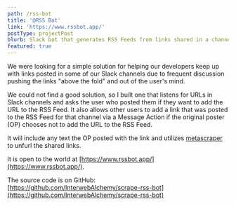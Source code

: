 ```yaml
---
path: /rss-bot
title: '@RSS Bot'
link: 'https://www.rssbot.app/'
postType: projectPost
blurb: Slack bot that generates RSS Feeds from links shared in a channel.
featured: true
---
```

We were looking for a simple solution for helping our developers keep up with links posted in some of our Slack channels due to frequent discussion pushing the links "above the fold" and out of the user's mind.

We could not find a good solution, so I built one that listens for URLs in Slack channels and asks the user who posted them if they want to add the URL to the RSS Feed. It also allows other users to add a link that was posted to the RSS Feed for that channel via a Message Action if the original poster (OP) chooses not to add the URL to the RSS Feed.

It will include any text the OP posted with the link and utilizes [metascraper](https://github.com/microlinkhq/metascraper) to unfurl the shared links.

It is open to the world at [https://www.rssbot.app/](https://www.rssbot.app/).

The source code is on GitHub: [https://github.com/InterwebAlchemy/scrape-rss-bot](https://github.com/InterwebAlchemy/scrape-rss-bot)
